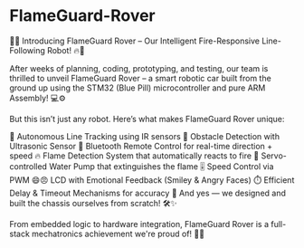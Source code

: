 # FlameGuard-Rover

🚗🔥 Introducing FlameGuard Rover – Our Intelligent Fire-Responsive Line-Following Robot! 🔥🚗

After weeks of planning, coding, prototyping, and testing, our team is thrilled to unveil FlameGuard Rover – a smart robotic car built from the ground up using the STM32 (Blue Pill) microcontroller and pure ARM Assembly! 💻⚙️

But this isn’t just any robot. Here’s what makes FlameGuard Rover unique:

🧠 Autonomous Line Tracking using IR sensors
📏 Obstacle Detection with Ultrasonic Sensor
📡 Bluetooth Remote Control for real-time direction + speed
🔥 Flame Detection System that automatically reacts to fire
🚿 Servo-controlled Water Pump that extinguishes the flame
🎚️ Speed Control via PWM
😄😠 LCD with Emotional Feedback (Smiley & Angry Faces)
⏱️ Efficient Delay & Timeout Mechanisms for accuracy
🧩 And yes — we designed and built the chassis ourselves from scratch! 🛠️✨

From embedded logic to hardware integration, FlameGuard Rover is a full-stack mechatronics achievement we're proud of! 🚀💪
